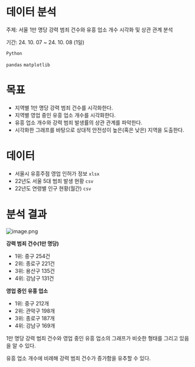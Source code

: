 # 데이터 분석

주제: 서울 1만 명당 강력 범죄 건수와 유흥 업소 개수 시각화 및 상관 관계 분석

기간: 24. 10. 07 ~ 24. 10. 08 (1일)

`Python` 

`pandas` `matplotlib` 

# 목표

- 지역별 1만 명당 강력 범죄 건수를 시각화한다.
- 지역별 영업 중인 유흥 업소 개수를 시각화한다.
- 유흥 업소 개수와 강력 범죄 발생률의 상관 관계를 파악한다.
- 시각화한 그래프를 바탕으로 상대적 안전성이 높은(혹은 낮은) 지역을 도출한다.

# 데이터

- 서울시 유흥주점 영업 인허가 정보 `xlsx`
- 22년도 서울 5대 범죄 발생 현황 `csv`
- 22년도 연령별 인구 현황(월간) `csv`

# 분석 결과

![image.png](https://github.com/user-attachments/assets/6b65eaa9-fe32-486c-b0df-00d547fe8a4d)

**강력 범죄 건수(1만 명당)**

- 1위: 중구 254건
- 2위: 종로구 221건
- 3위: 용산구 135건
- 4위: 강남구 131건

**영업 중인 유흥 업소**

- 1위: 중구 212개
- 2위: 관악구 198개
- 3위: 종로구 187개
- 4위: 강남구 169개

1만 명당 강력 범죄 건수와 영업 중인 유흥 업소의 그래프가 비슷한 형태를 그리고 있음을 알 수 있다. 

유흥 업소 개수에 비례해 강력 범죄 건수가 증가함을 유추할 수 있다.